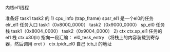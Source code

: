 

内核el1线程

准备好 task1 task2 的 
    1) cpu_info (trap_frame)
        spsr_el1  是一个el0的任务
        elr_el1   任务入口 task1（0x8000_0000） task2（0x9000_0000）
        sp_el0    任务栈   task1（0x8004_0000） task2（0x9004_0000）
    2) ctx
        ctx.sp_el1    任务的 el1 栈
        ctx.x30(lr)   指向一段汇编：  el0_tesk_entry （将栈上的内容装载到寄存器，然后调用 eret ）
        ctx.tpidr_el0 自己 tcb_t 的地址